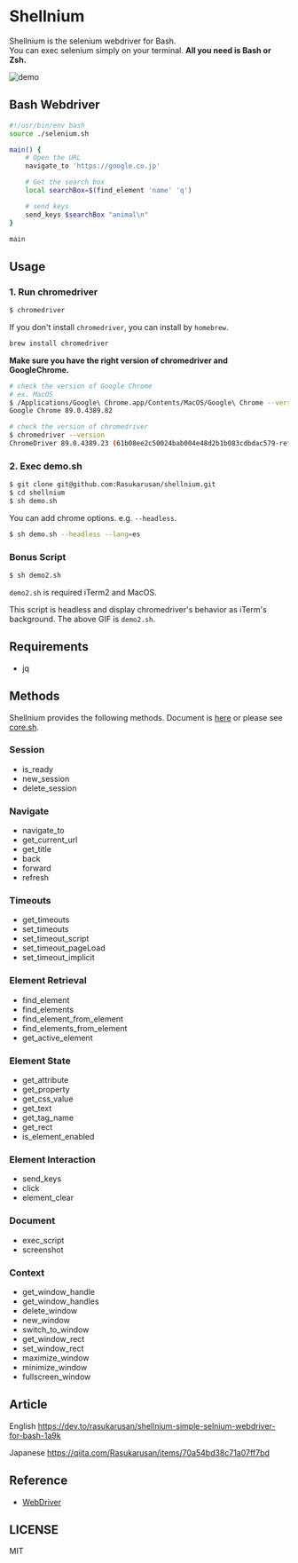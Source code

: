 # Shellnium

Shellnium is the selenium webdriver for Bash.  
You can exec selenium simply on your terminal.
**All you need is Bash or Zsh.**

![demo](https://user-images.githubusercontent.com/17779386/85990922-aacbd080-ba2d-11ea-8e88-cc9b79075b31.gif)

## Bash Webdriver

```sh
#!/usr/bin/env bash
source ./selenium.sh

main() {
    # Open the URL
    navigate_to 'https://google.co.jp'

    # Get the search box
    local searchBox=$(find_element 'name' 'q')

    # send keys
    send_keys $searchBox "animal\n"
}

main
```

## Usage

### 1. Run chromedriver
```sh
$ chromedriver
```
If you don't install `chromedriver`, you can install by `homebrew`.
```sh
brew install chromedriver
```

**Make sure you have the right version of chromedriver and GoogleChrome.**
```sh
# check the version of Google Chrome
# ex. MacOS
$ /Applications/Google\ Chrome.app/Contents/MacOS/Google\ Chrome --version
Google Chrome 89.0.4389.82

# check the version of chromedriver
$ chromedriver --version
ChromeDriver 89.0.4389.23 (61b08ee2c50024bab004e48d2b1b083cdbdac579-refs/branch-heads/4389@{#294})
```

### 2. Exec demo.sh
```sh
$ git clone git@github.com:Rasukarusan/shellnium.git
$ cd shellnium
$ sh demo.sh
```

You can add chrome options. e.g. `--headless`.
```sh
$ sh demo.sh --headless --lang=es
```

### Bonus Script
```sh
$ sh demo2.sh
```
`demo2.sh` is required iTerm2 and MacOS.

This script is headless and display chromedriver's behavior as iTerm's background.
The above GIF is `demo2.sh`.


## Requirements

- jq

## Methods

Shellnium provides the following methods.
Document is [here](https://github.com/Rasukarusan/shellnium/blob/master/doc.md) or please see [core.sh](https://github.com/Rasukarusan/shellnium/blob/master/lib/core.sh).

### Session

- is_ready
- new_session
- delete_session

### Navigate

- navigate_to
- get_current_url
- get_title
- back
- forward
- refresh

### Timeouts

- get_timeouts
- set_timeouts
- set_timeout_script
- set_timeout_pageLoad
- set_timeout_implicit

### Element Retrieval

- find_element
- find_elements
- find_element_from_element
- find_elements_from_element
- get_active_element

### Element State

- get_attribute
- get_property
- get_css_value
- get_text
- get_tag_name
- get_rect
- is_element_enabled

### Element Interaction

- send_keys
- click
- element_clear

### Document

- exec_script
- screenshot

### Context

- get_window_handle
- get_window_handles
- delete_window
- new_window
- switch_to_window
- get_window_rect
- set_window_rect
- maximize_window
- minimize_window
- fullscreen_window

## Article

English
https://dev.to/rasukarusan/shellnium-simple-selnium-webdriver-for-bash-1a9k

Japanese
https://qiita.com/Rasukarusan/items/70a54bd38c71a07ff7bd

## Reference

- [WebDriver](https://www.w3.org/TR/webdriver/)

## LICENSE

MIT
